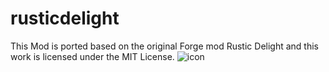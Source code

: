 # rusticdelight
 This Mod is ported based on the original Forge mod Rustic Delight and this work is licensed under the MIT License.
![icon](https://github.com/user-attachments/assets/30e3896f-40a4-4778-b526-ca701655a864)
